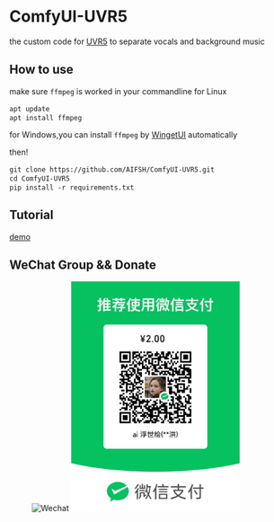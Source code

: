 # ComfyUI-UVR5
the custom code for [UVR5](https://github.com/Anjok07/ultimatevocalremovergui) to separate vocals and background music

## How to use
make sure `ffmpeg` is worked in your commandline
for Linux
```
apt update
apt install ffmpeg
```
for Windows,you can install `ffmpeg` by [WingetUI](https://github.com/marticliment/WingetUI) automatically

then!
```
git clone https://github.com/AIFSH/ComfyUI-UVR5.git
cd ComfyUI-UVR5
pip install -r requirements.txt
```
## Tutorial
[demo](https://www.bilibili.com/video/BV1Tr421x75F/?share_source=copy_web&vd_source=453c36b4abef37acd389d4c01b149023)

## WeChat Group && Donate
<div>
  <figure>
  <img alt='Wechat' src="chat.jpg?raw=true" width="300px"/>
  <img alt='donate' src="donate.jpg?raw=true" width="300px"/>
  <figure>
</div>


